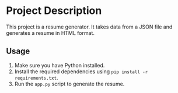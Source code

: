 # Project Description

This project is a resume generator. It takes data from a JSON file and generates a resume in HTML format.

## Usage

1.  Make sure you have Python installed.
2.  Install the required dependencies using `pip install -r requirements.txt`.
3.  Run the `app.py` script to generate the resume.
